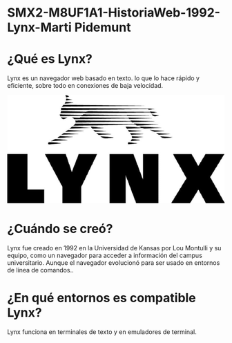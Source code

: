 # SMX2-M8UF1A1-HistoriaWeb-1992-Lynx-Marti Pidemunt

# ¿Qué es Lynx?

Lynx es un navegador web basado en texto. lo que lo hace rápido y eficiente, sobre todo en conexiones de baja velocidad.

![Lynx](https://github.com/MARTIPIDEMUNT/SMX2-M8UF1A1-HistoriaWeb-1989-1994--Lince-Mart-Pidemunt-/blob/main/Lynx.jpg "Lynx")

# ¿Cuándo se creó?

Lynx fue creado en 1992 en la Universidad de Kansas por Lou Montulli y su equipo, como un navegador para acceder a información del campus universitario. Aunque el navegador evolucionó para ser usado en entornos de línea de comandos..

# ¿En qué entornos es compatible Lynx?

Lynx funciona en terminales de texto y en emuladores de terminal.

